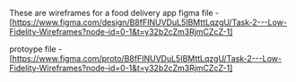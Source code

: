 These are wireframes for a food delivery app
figma file - [https://www.figma.com/design/B8fFINUVDuL5IBMttLqzgU/Task-2---Low-Fidelity-Wireframes?node-id=0-1&t=y32b2cZm3RjmCZcZ-1]

protoype file - [https://www.figma.com/proto/B8fFINUVDuL5IBMttLqzgU/Task-2---Low-Fidelity-Wireframes?node-id=0-1&t=y32b2cZm3RjmCZcZ-1]
